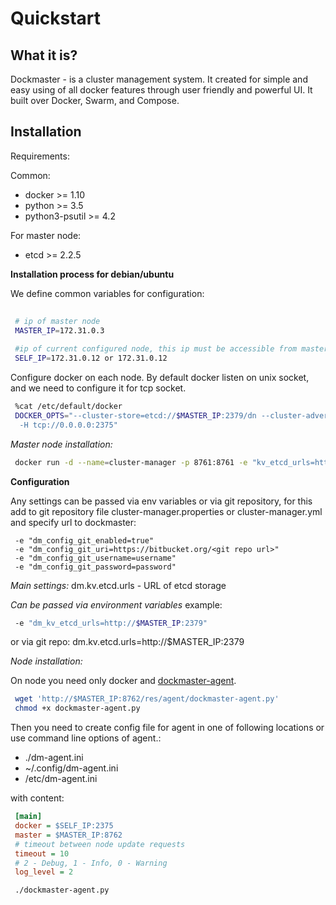 # Quickstart #
 
## What it is? ##
 
 Dockmaster - is a cluster management system. It created for simple and easy using of all docker features through user friendly and powerful UI. It built over Docker, Swarm, and Compose.
 
## Installation ##
 
 Requirements:

 
 Common:
 
 * docker >= 1.10
 * python >= 3.5
 * python3-psutil >= 4.2
 
 For master node:
 
 * etcd >= 2.2.5
 
 **Installation process for debian/ubuntu**
 
 We define common variables for configuration:
 
```sh
 
 # ip of master node
 MASTER_IP=172.31.0.3 
 
 #ip of current configured node, this ip must be accessible from master
 SELF_IP=172.31.0.12 or 172.31.0.12 
```
 
 Configure docker on each node. By default docker listen on unix socket, and we
  need to configure it for tcp socket.
  
```sh
 %cat /etc/default/docker
 DOCKER_OPTS="--cluster-store=etcd://$MASTER_IP:2379/dn --cluster-advertise=$SELF_IP:2375 \
  -H tcp://0.0.0.0:2375"
```
 
 *Master node installation:*
 
```sh
 docker run -d --name=cluster-manager -p 8761:8761 -e "kv_etcd_urls=http://$MASTER_IP:2379" ni1.codeabovelab.com/cluster-manager

```
 
**Configuration**

Any settings can be passed via env variables 
or
via git repository, for this add to git repository file cluster-manager.properties or cluster-manager.yml
and specify url to dockmaster:

```properties
 -e "dm_config_git_enabled=true"
 -e "dm_config_git_uri=https://bitbucket.org/<git repo url>"
 -e "dm_config_git_username=username"
 -e "dm_config_git_password=password"
```

*Main settings:*
dm.kv.etcd.urls - URL of etcd storage

*Can be passed via environment variables*
example: 
```sh
 -e "dm_kv_etcd_urls=http://$MASTER_IP:2379" 
```
or via git repo:
dm.kv.etcd.urls=http://$MASTER_IP:2379


 *Node installation:*
 
 On node you need only docker and [dockmaster-agent](/doc/agent.md).
 
```sh
 wget 'http://$MASTER_IP:8762/res/agent/dockmaster-agent.py'
 chmod +x dockmaster-agent.py
```
 
 Then you need to create config file for agent in one of following locations or use command line options of agent.: 
 
 * ./dm-agent.ini
 * ~/.config/dm-agent.ini
 * /etc/dm-agent.ini
 
 with content:
 
```ini
 [main]
 docker = $SELF_IP:2375
 master = $MASTER_IP:8762
 # timeout between node update requests
 timeout = 10 
 # 2 - Debug, 1 - Info, 0 - Warning
 log_level = 2 
```
 
```sh
 ./dockmaster-agent.py
```